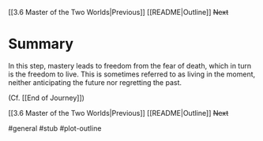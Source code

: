 [[3.6 Master of the Two Worlds|Previous]]
[[README|Outline]]
~~Next~~

# Summary
In this step, mastery leads to freedom from the fear of death, which in turn is the freedom to live. This is sometimes referred to as living in the moment, neither anticipating the future nor regretting the past.

(Cf. [[End of Journey]])

[[3.6 Master of the Two Worlds|Previous]]
[[README|Outline]]
~~Next~~

#general #stub #plot-outline 